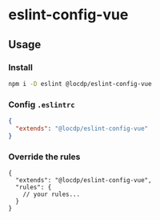 # eslint-config-vue

## Usage

### Install

```bash
npm i -D eslint @locdp/eslint-config-vue
```

### Config `.eslintrc`

```json
{
  "extends": "@locdp/eslint-config-vue"
}
```

### Override the rules

```jsonc
{
  "extends": "@locdp/eslint-config-vue",
  "rules": {
    // your rules...
  }
}
```
